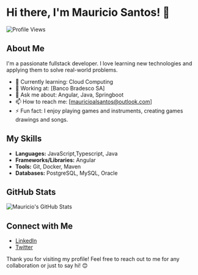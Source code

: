 # Hi there, I'm Mauricio Santos! 👋

![Profile Views](https://komarev.com/ghpvc/?username=MauricioAlSantos&color=blue)

## About Me

I'm a passionate fullstack developer. I love learning new technologies and applying them to solve real-world problems. 

- 🌱 Currently learning: Cloud Computing
- 💼 Working at: [Banco Bradesco SA]
- 💬 Ask me about: Angular, Java, Springboot
- 📫 How to reach me: [mauricioalsantos@outlook.com]
- ⚡ Fun fact: I enjoy playing games and instruments, creating games drawings and songs.

## My Skills

- **Languages:** JavaScript,Typescript, Java
- **Frameworks/Libraries:** Angular
- **Tools:** Git, Docker, Maven
- **Databases:** PostgreSQL, MySQL, Oracle

## GitHub Stats

![Mauricio's GitHub Stats](https://github-readme-stats.vercel.app/api?username=MauricioAlSantos&show_icons=true&theme=dark)

## Connect with Me

- [LinkedIn](https://www.linkedin.com/in/mauricioalsantos/)
- [Twitter](https://twitter.com/mauricioalsantos)

Thank you for visiting my profile! Feel free to reach out to me for any collaboration or just to say hi! 😊
